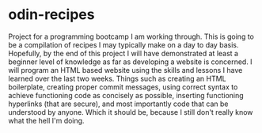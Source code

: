 # odin-recipes
Project for a programming bootcamp I am working through.
This is going to be a compilation of recipes I may typically make on a day to day basis.
Hopefully, by the end of this project I will have demonstrated at least a beginner level of knowledge as far as developing a website is concerned. 
I will program an HTML based website using the skills and lessons I have learned over the last two weeks. 
Things such as creating an HTML boilerplate, creating proper commit messages, using correct syntax to achieve functioning code as concisely as possible, inserting functioning hyperlinks (that are secure), and most importantly code that can be understood by anyone. Which it should be, because I still don't really know what the hell I'm doing.
